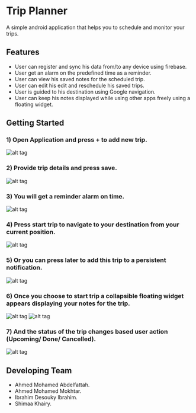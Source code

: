 # Trip Planner

A simple android application that helps you to schedule and monitor your trips.

## Features
* User can register and sync his data from/to any device using firebase.
* User get an alarm on the predefined time as a reminder.
* User can view his saved notes for the scheduled trip.
* User can edit his edit and reschedule his saved trips.
* User is guided to his destination using Google navigation.
* User can keep his notes displayed while using other apps freely using a floating widget.

## Getting Started

### 1) Open Application and press + to add new trip.
![alt tag](https://github.com/mokhtar92/TripPlanner/blob/master/screenshots/home_screen.png)


### 2) Provide trip details and press save.
![alt tag](https://github.com/mokhtar92/TripPlanner/blob/master/screenshots/add_trip.png)


### 3) You will get a reminder alarm on time.
![alt tag](https://github.com/mokhtar92/TripPlanner/blob/master/screenshots/alarm.png)


### 4) Press start trip to navigate to your destination from your current position.
![alt tag](https://github.com/mokhtar92/TripPlanner/blob/master/screenshots/navigation.png)


### 5) Or you can press later to add this trip to a persistent notification.
![alt tag](https://github.com/mokhtar92/TripPlanner/blob/master/screenshots/notification.png)


### 6) Once you choose to start trip a collapsible floating widget appears displaying your notes for the trip.
![alt tag](https://github.com/mokhtar92/TripPlanner/blob/master/screenshots/floating_widget.png)
![alt tag](https://github.com/mokhtar92/TripPlanner/blob/master/screenshots/trip_notes.png)


### 7) And the status of the trip changes based user action (Upcoming/ Done/ Cancelled).
![alt tag](https://github.com/mokhtar92/TripPlanner/blob/master/screenshots/trip_status.png)


## Developing Team
* Ahmed Mohamed Abdelfattah.
* Ahmed Mohamed Mokhtar.
* Ibrahim Desouky Ibrahim.
* Shimaa Khairy.
